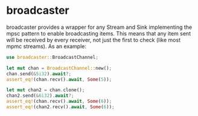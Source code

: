 # broadcaster

<!-- cargo-sync-readme start -->

broadcaster provides a wrapper for any Stream and Sink implementing the mpsc pattern to enable
broadcasting items. This means that any item sent will be received by every receiver, not just
the first to check (like most mpmc streams). As an example:
```rust
use broadcaster::BroadcastChannel;

let mut chan = BroadcastChannel::new();
chan.send(&5i32).await?;
assert_eq!(chan.recv().await, Some(5));

let mut chan2 = chan.clone();
chan2.send(&6i32).await?;
assert_eq!(chan.recv().await, Some(6));
assert_eq!(chan2.recv().await, Some(6));
```

<!-- cargo-sync-readme end -->
